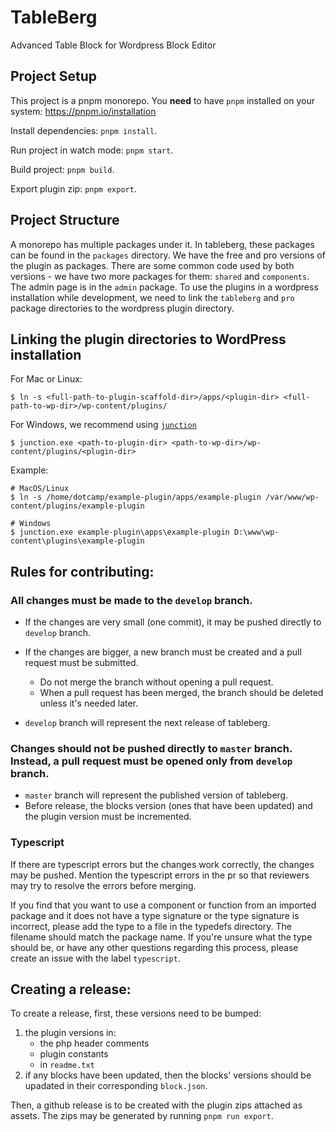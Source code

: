 # TableBerg

Advanced Table Block for Wordpress Block Editor

## Project Setup

This project is a pnpm monorepo. You **need** to have `pnpm` installed on your system: https://pnpm.io/installation

Install dependencies: `pnpm install`.

Run project in watch mode: `pnpm start`.

Build project: `pnpm build`.

Export plugin zip: `pnpm export`.

## Project Structure

A monorepo has multiple packages under it.
In tableberg, these packages can be found in the `packages` directory. We have the free and pro versions of the plugin as packages.
There are some common code used by both versions - we have two more packages for them: `shared` and `components`.
The admin page is in the `admin` package.
To use the plugins in a wordpress installation while development, we need to link the `tableberg` and `pro` package directories to the wordpress plugin directory.

## Linking the plugin directories to WordPress installation

For Mac or Linux:
```
$ ln -s <full-path-to-plugin-scaffold-dir>/apps/<plugin-dir> <full-path-to-wp-dir>/wp-content/plugins/
```
For Windows, we recommend using [`junction`](https://learn.microsoft.com/en-us/sysinternals/downloads/junction)
```
$ junction.exe <path-to-plugin-dir> <path-to-wp-dir>/wp-content/plugins/<plugin-dir>
```
Example:
```
# MacOS/Linux
$ ln -s /home/dotcamp/example-plugin/apps/example-plugin /var/www/wp-content/plugins/example-plugin

# Windows
$ junction.exe example-plugin\apps\example-plugin D:\www\wp-content\plugins\example-plugin
```

## Rules for contributing:

### All changes must be made to the `develop` branch.

* If the changes are very small (one commit), it may be pushed directly to `develop` branch.
* If the changes are bigger, a new branch must be created and a pull request must be submitted.
  * Do not merge the branch without opening a pull request.
  * When a pull request has been merged, the branch should be deleted unless it's needed later.

* `develop` branch will represent the next release of tableberg.

### Changes should not be pushed directly to `master` branch. Instead, a pull request must be opened only from `develop` branch.

* `master` branch will represent the published version of tableberg.
* Before release, the blocks version (ones that have been updated) and the plugin version must be incremented.

### Typescript

If there are typescript errors but the changes work correctly, the changes may be pushed. Mention the typescript errors in the pr so that reviewers may try to resolve the errors before merging.

If you find that you want to use a component or function from an imported package and it does not have a type signature or the type signature is incorrect, please add the type to a file in the typedefs directory. The filename should match the package name. If you're unsure what the type should be, or have any other questions regarding this process, please create an issue with the label `typescript`.

## Creating a release:

To create a release, first, these versions need to be bumped:
1. the plugin versions in:
    - the php header comments
    - plugin constants
    - in `readme.txt`
2. if any blocks have been updated, then the blocks' versions should be upadated in their corresponding `block.json`.

Then, a github release is to be created with the plugin zips attached as assets. The zips may be generated by running `pnpm run export`.
